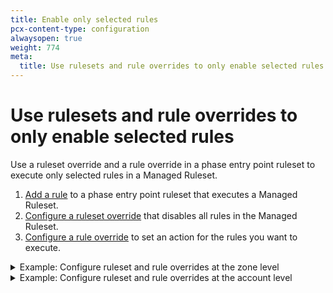 ```yaml
---
title: Enable only selected rules
pcx-content-type: configuration
alwaysopen: true
weight: 774
meta:
  title: Use rulesets and rule overrides to only enable selected rules
---
```


# Use rulesets and rule overrides to only enable selected rules

Use a ruleset override and a rule override in a phase entry point ruleset to execute only selected rules in a Managed Ruleset.

1.  [Add a rule](/ruleset-engine/basic-operations/deploy-rulesets/) to a phase entry point ruleset that executes a Managed Ruleset.
2.  [Configure a ruleset override](/ruleset-engine/managed-rulesets/override-managed-ruleset/) that disables all rules in the Managed Ruleset.
3.  [Configure a rule override](/ruleset-engine/managed-rulesets/override-managed-ruleset/) to set an action for the rules you want to execute.

<details>
<summary>Example: Configure ruleset and rule overrides at the zone level</summary>
<div>

The following `PUT` request uses the [Update ruleset](/ruleset-engine/rulesets-api/update/) operation at the zone level to execute only two rules from a Managed Ruleset in the `http_request_firewall_managed` phase.

In this example:

*   `"id": "{managed-ruleset-id}"` adds a rule to the phase entry point ruleset to execute a Managed Ruleset for requests in the specified zone (`{zone-id}`).
*   `"enabled": false` defines an override at the ruleset level to disable all rules in the Managed Ruleset.
*   `"rules": [{"id": "{rule-id-1}", "action": "block", "enabled": true}, {"id": "{rule-id-2}", "action": "log", "enabled": true}]` defines a list of overrides at the rule level to enable two individual rules.

```json
curl -X PUT \
-H "X-Auth-Email: user@cloudflare.com" \
-H "X-Auth-Key: REDACTED" \
"https://api.cloudflare.com/client/v4/zones/{zone-id}/rulesets/phases/http_request_firewall_managed/entrypoint" \
-d '{
  "rules": [
    {
      "action": "execute",
      "expression": "true", 
      "action_parameters": {
        "id": "{managed-ruleset-id}",
        "overrides": {
          "enabled": false,          
          "rules": [
            {
              "id": "{rule-id-1}",
              "action": "block",
              "enabled": true
            },
            {
              "id": "{rule-id-2}",
              "action": "log",
              "enabled": true              
            }
          ]
        }
      }
    }
  ]
}'
```

</div>
</details>

<details>
<summary>Example: Configure ruleset and rule overrides at the account level</summary>
<div>

The following `PUT` request uses the [Update ruleset](/ruleset-engine/rulesets-api/update/) operation at the account level to execute only two rules from a Managed Ruleset in the `http_request_firewall_managed` phase.

In this example:

*   `"id": "{managed-ruleset-id}"` adds a rule to the phase entry point ruleset to execute a Managed Ruleset for requests addressed to `example.com`.
*   `"enabled": false` defines an override at the ruleset level to disable all rules in the Managed Ruleset.
*   `"rules": [{"id": "{rule-id-1}", "action": "block", "enabled": true}, {"id": "{rule-id-2}", "action": "log", "enabled": true}]` defines a list of overrides at the rule level to enable two individual rules.

```json
curl -X PUT \
-H "X-Auth-Email: user@cloudflare.com" \
-H "X-Auth-Key: REDACTED" \
"https://api.cloudflare.com/client/v4/accounts/{account-id}/rulesets/phases/http_request_firewall_managed/entrypoint" \
-d '{
  "rules": [
    {
      "action": "execute",
      "expression": "cf.zone.name eq \"example.com\"", 
      "action_parameters": {
        "id": "{managed-ruleset-id}",
        "overrides": {
          "enabled": false,
          "rules": [
            {
              "id": "{rule-id-1}",
              "action": "block",
              "enabled": true
            },
            {
              "id": "{rule-id-2}",
              "action": "log",
              "enabled": true
            }
          ]
        }
      }
    }
  ]
}'
```

</div>
</details>
